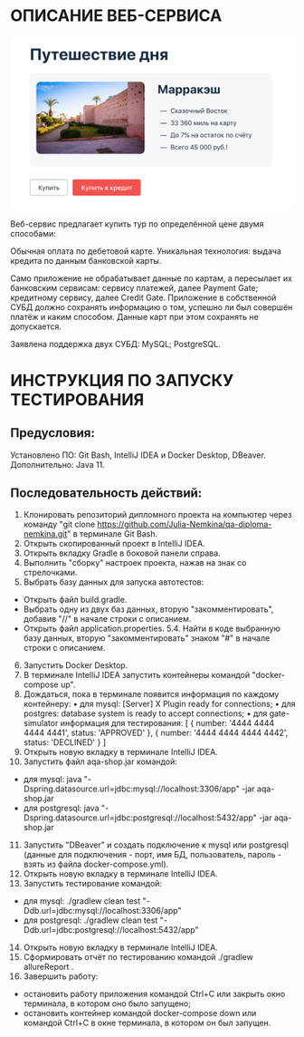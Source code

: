# ОПИСАНИЕ ВЕБ-СЕРВИСА

![img](https://github.com/Julia-Nemkina/qa-diploma-nemkina/blob/main/pic/service.png)

Веб-сервис предлагает купить тур по определённой цене двумя способами:

Обычная оплата по дебетовой карте.
Уникальная технология: выдача кредита по данным банковской карты.

Само приложение не обрабатывает данные по картам, а пересылает их банковским сервисам:
сервису платежей, далее Payment Gate;
кредитному сервису, далее Credit Gate.
Приложение в собственной СУБД должно сохранять информацию о том, успешно ли был совершён платёж и каким способом. Данные карт при этом сохранять не допускается.

Заявлена поддержка двух СУБД:
MySQL;
PostgreSQL.

# ИНСТРУКЦИЯ ПО ЗАПУСКУ ТЕСТИРОВАНИЯ

## Предусловия:
Установлено ПО: Git Bash, IntelliJ IDEA и Docker Desktop, DBeaver.
Дополнительно: Java 11.

## Последовательность действий:
1.  Клонировать репозиторий дипломного проекта на компьютер через команду 
"git clone https://github.com/Julia-Nemkina/qa-diploma-nemkina.git" в терминале Git Bash.
2.  Открыть скопированный проект в IntelliJ IDEA.
3. Открыть вкладку Gradle в боковой панели справа.
4. Выполнить "сборку" настроек проекта, нажав на знак со стрелочками.
5. Выбрать базу данных для запуска автотестов: 
- Открыть файл build.gradle. 
- Выбрать одну из двух баз данных, вторую "закомментировать", добавив "//" в начале строки с описанием. 
- Открыть файл application.properties. 5.4. Найти в коде выбранную базу данных, вторую "закомментировать" знаком "#" в начале строки с описанием.
6. Запустить Docker Desktop. 
7. В терминале IntelliJ IDEA запустить контейнеры командой "docker-compose up". 
8. Дождаться, пока в терминале появится информация по каждому контейнеру:
• для mysql: [Server] X Plugin ready for connections;
• для postgres: database system is ready to accept connections;
• для gate-simulator информация для тестирования:
[
{ number: '4444 4444 4444 4441', status: 'APPROVED' },
{ number: '4444 4444 4444 4442', status: 'DECLINED' }
]
9. Открыть новую вкладку в терминале IntelliJ IDEA. 
10. Запустить файл aqa-shop.jar командой:
- для mysql:
java "-Dspring.datasource.url=jdbc:mysql://localhost:3306/app" -jar aqa-shop.jar
- для postgresql:
java "-Dspring.datasource.url=jdbc:postgresql://localhost:5432/app" -jar aqa-shop.jar
11. Запустить "DBeaver" и создать подключение к mysql или postgresql (данные для подключения - порт, имя БД, пользователь, пароль - взять из файла docker-compose.yml).
12. Открыть новую вкладку в терминале IntelliJ IDEA.
13. Запустить тестирование командой:
- для mysql:
./gradlew clean test "-Ddb.url=jdbc:mysql://localhost:3306/app"
- для postgresql:
./gradlew clean test "-Ddb.url=jdbc:postgresql://localhost:5432/app"
14. Открыть новую вкладку в терминале IntelliJ IDEA. 
15. Сформировать отчёт по тестированию командой ./gradlew allureReport .
16. Завершить работу:
- остановить работу приложения командой Ctrl+C или закрыть окно терминала, в котором оно было запущено;
- остановить контейнер командой docker-compose down или командой Ctrl+C в окне терминала, в котором он был запущен.
